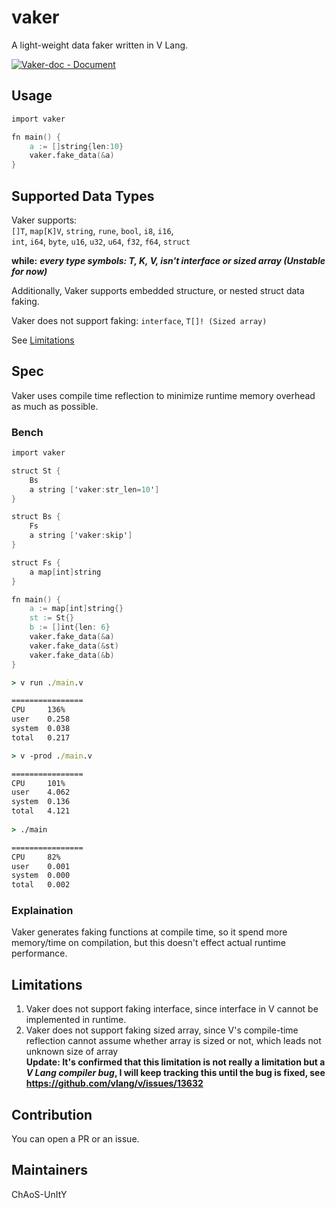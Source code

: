 # vaker
A light-weight data faker written in V Lang.

[![ Vaker-doc - Document](https://img.shields.io/badge/_Vaker--doc-Document-2ea44f?logo=V)](https://chaosunity.github.io/Vaker-doc/)

## Usage

```v
import vaker

fn main() {
    a := []string{len:10}
    vaker.fake_data(&a)
}
```

## Supported Data Types

Vaker supports:  
`[]T`, `map[K]V`, `string`, `rune`, `bool`, `i8`, `i16`,  
`int`, `i64`, `byte`, `u16`, `u32`, `u64`, `f32`, `f64`, `struct`

**while:**
***every type symbols: T, K, V, isn't interface or sized array (Unstable for now)***

Additionally, Vaker supports embedded structure, or nested struct data faking.

Vaker does not support faking:
`interface`, `T[]! (Sized array)`

See [Limitations](#limitations)

## Spec

Vaker uses compile time reflection to minimize runtime memory overhead as much as possible.

### Bench

```v
import vaker

struct St {
	Bs
	a string ['vaker:str_len=10']
}

struct Bs {
	Fs
	a string ['vaker:skip']
}

struct Fs {
	a map[int]string
}

fn main() {
	a := map[int]string{}
	st := St{}
	b := []int{len: 6}
	vaker.fake_data(&a)
	vaker.fake_data(&st)
	vaker.fake_data(&b)
}
```

```cmd
> v run ./main.v

================
CPU     136%
user    0.258
system  0.038
total   0.217
```

```cmd
> v -prod ./main.v

================
CPU     101%
user    4.062
system  0.136
total   4.121
     
> ./main

================
CPU     82%
user    0.001
system  0.000
total   0.002
```

### Explaination

Vaker generates faking functions at compile time, so it spend more memory/time on compilation, but this doesn't effect actual runtime performance.

## Limitations

1. Vaker does not support faking interface, since interface in V cannot be implemented in runtime.
2. Vaker does not support faking sized array, since V's compile-time reflection cannot assume whether array is sized or not, which leads not unknown size of array <br/> <b> Update: It's confirmed that this limitation is not really a **limitation** but a  *V Lang compiler bug*, I will keep tracking this until the bug is fixed, see https://github.com/vlang/v/issues/13632 </b>

## Contribution

You can open a PR or an issue.

## Maintainers

ChAoS-UnItY

